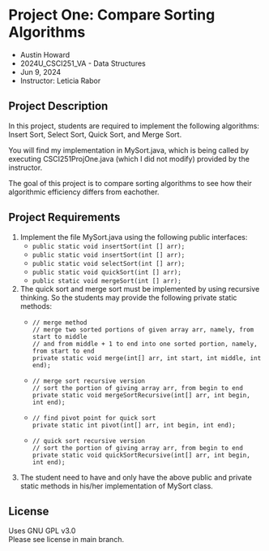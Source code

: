 # Project	One:	Compare	Sorting	Algorithms
* Austin Howard
* 2024U_CSCI251_VA - Data Structures
* Jun 9, 2024
* Instructor: Leticia Rabor
  
## Project	Description
In this	project, students	are	required to	implement	the	following	algorithms:	Insert Sort, Select	Sort,	Quick	Sort,	and	Merge	Sort.  

You will find my implementation in MySort.java, which is being called by executing CSCI251ProjOne.java (which I did not modify) provided by the instructor.  

The goal of this project is to compare sorting algorithms to see how their algorithmic efficiency differs from eachother.  

## Project Requirements
1. Implement the file MySort.java using the following public interfaces:
   * ```public static void insertSort(int [] arr);```
   * ```public static void insertSort(int [] arr);```
   * ```public static void selectSort(int [] arr);```
   * ```public static void quickSort(int [] arr);```
   * ```public static void mergeSort(int [] arr);```
2. The quick sort and merge sort must be implemented by using	recursive	thinking.	So	the	
students	may	provide	the	following	private	static	methods:
    * ```
      // merge method  
      // merge two sorted portions of given array arr, namely, from start to middle  
      // and from middle + 1 to end into one sorted portion, namely, from start to end
      private static void merge(int[] arr, int start, int middle, int end);
      ```
    * ```
      // merge sort recursive version
      // sort the portion of giving array arr, from begin to end
      private static void mergeSortRecursive(int[] arr, int begin, int end);
      ```
    * ```
      // find pivot point for quick sort
      private static int pivot(int[] arr, int begin, int end);
      ```
    * ```
      // quick sort recursive version
      // sort the portion of giving array arr, from begin to end
      private static void quickSortRecursive(int[] arr, int begin, int end);
      ```
3. The student need to have and only have the above public and private static methods in his/her implementation of MySort class.

## License
Uses GNU GPL v3.0  
Please see license in main branch.
